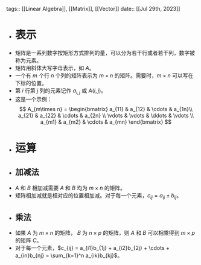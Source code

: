 tags:: [[Linear Algebra]], [[Matrix]], [[Vector]] 
date:: [[Jul 29th, 2023]]

- # 表示
- 矩阵是一系列数字按矩形方式排列的量，可以分为若干行或者若干列，数字被称为元素。
- 矩阵用斜体大写字母表示，如 $A$。
- 一个有 $m$ 个行 $n$ 个列的矩阵表示为 $m\times n$ 的矩阵。需要时，$m\times n$ 可以写在下标的位置。
- 第 $i$ 行第 $j$ 列的元素记作 $a_{i,j}$ 或 $A(i,j)$。
- 这是一个示例：
  $$
  A_{m\times n} =
  \begin{bmatrix}
   a_{11} & a_{12} & \cdots & a_{1n}\\
   a_{21} & a_{22} & \cdots & a_{2n} \\
   \vdots & \vdots & \ddots  & \vdots  \\
   a_{m1} & a_{m2} & \cdots & a_{mn}
  \end{bmatrix}
  $$
- # 运算
- ## 加减法
- $A$ 和 $B$ 相加减需要 $A$ 和 $B$ 均为 $m\times n$ 的矩阵。
- 矩阵相加减就是相对应的位置相加减。对于每一个元素，$c_{ij} = a_{ij} \pm b_{ij}$。
- ## 乘法
- 如果 $A$ 为 $m\times n$ 的矩阵， $B$ 为 $n\times p$ 的矩阵，则 $A$ 和 $B$ 可以相乘得到 $m\times p$ 的矩阵 $C$。
- 对于每一个元素，$c_{ij} = a_{i1}b_{1j} + a_{i2}b_{2j} + \cdots + a_{in}b_{nj} = \sum_{k=1}^n a_{ik}b_{kj}$。